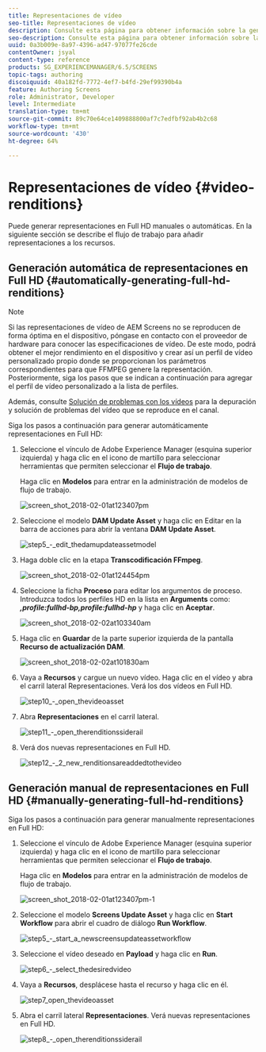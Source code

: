 ```yaml
---
title: Representaciones de vídeo
seo-title: Representaciones de vídeo
description: Consulte esta página para obtener información sobre la generación de representaciones en Full HD para el proyecto Screens.
seo-description: Consulte esta página para obtener información sobre la generación de representaciones en Full HD para el proyecto Screens.
uuid: 0a3b009e-8a97-4396-ad47-97077fe26cde
contentOwner: jsyal
content-type: reference
products: SG_EXPERIENCEMANAGER/6.5/SCREENS
topic-tags: authoring
discoiquuid: 40a182fd-7772-4ef7-b4fd-29ef99390b4a
feature: Authoring Screens
role: Administrator, Developer
level: Intermediate
translation-type: tm+mt
source-git-commit: 89c70e64ce1409888800af7c7edfbf92ab4b2c68
workflow-type: tm+mt
source-wordcount: '430'
ht-degree: 64%

---
```



# Representaciones de vídeo {#video-renditions}

Puede generar representaciones en Full HD manuales o automáticas. En la siguiente sección se describe el flujo de trabajo para añadir representaciones a los recursos.

## Generación automática de representaciones en Full HD  {#automatically-generating-full-hd-renditions}

>[!NOTE]
>
>Si las representaciones de vídeo de AEM Screens no se reproducen de forma óptima en el dispositivo, póngase en contacto con el proveedor de hardware para conocer las especificaciones de vídeo. De este modo, podrá obtener el mejor rendimiento en el dispositivo y crear así un perfil de vídeo personalizado propio donde se proporcionan los parámetros correspondientes para que FFMPEG genere la representación. Posteriormente, siga los pasos que se indican a continuación para agregar el perfil de vídeo personalizado a la lista de perfiles.
>
>Además, consulte [Solución de problemas con los vídeos](troubleshoot-videos.md) para la depuración y solución de problemas del vídeo que se reproduce en el canal.

Siga los pasos a continuación para generar automáticamente representaciones en Full HD:

1. Seleccione el vínculo de Adobe Experience Manager (esquina superior izquierda) y haga clic en el icono de martillo para seleccionar herramientas que permiten seleccionar el **Flujo de trabajo**.

   Haga clic en **Modelos** para entrar en la administración de modelos de flujo de trabajo.

   ![screen_shot_2018-02-01at123407pm](assets/screen_shot_2018-02-01at123407pm.png)

1. Seleccione el modelo **DAM Update Asset** y haga clic en Editar en la barra de acciones para abrir la ventana **DAM Update Asset**.

   ![step5_-_edit_thedamupdateassetmodel](assets/step5_-_edit_thedamupdateassetmodel.png)

1. Haga doble clic en la etapa **Transcodificación FFmpeg**. 

   ![screen_shot_2018-02-01at124454pm](assets/screen_shot_2018-02-01at124454pm.png)

1. Seleccione la ficha **Proceso** para editar los argumentos de proceso. Introduzca todos los perfiles HD en la lista en **Arguments** como: ***,profile:fullhd-bp,profile:fullhd-hp*** y haga clic en **Aceptar**.

   ![screen_shot_2018-02-02at103340am](assets/screen_shot_2018-02-02at103340am.png)

1. Haga clic en **Guardar** de la parte superior izquierda de la pantalla **Recurso de actualización DAM**.

   ![screen_shot_2018-02-02at101830am](assets/screen_shot_2018-02-02at101830am.png)

1. Vaya a **Recursos** y cargue un nuevo vídeo. Haga clic en el vídeo y abra el carril lateral Representaciones. Verá los dos vídeos en Full HD.

   ![step10_-_open_thevideoasset](assets/step10_-_open_thevideoasset.png)

1. Abra **Representaciones** en el carril lateral.

   ![step11_-_open_therenditionssiderail](assets/step11_-_open_therenditionssiderail.png)

1. Verá dos nuevas representaciones en Full HD.

   ![step12_-_2_new_renditionsareaddedtothevideo](assets/step12_-_2_new_renditionsareaddedtothevideo.png)

## Generación manual de representaciones en Full HD {#manually-generating-full-hd-renditions}

Siga los pasos a continuación para generar manualmente representaciones en Full HD:

1. Seleccione el vínculo de Adobe Experience Manager (esquina superior izquierda) y haga clic en el icono de martillo para seleccionar herramientas que permiten seleccionar el **Flujo de trabajo**.

   Haga clic en **Modelos** para entrar en la administración de modelos de flujo de trabajo.

   ![screen_shot_2018-02-01at123407pm-1](assets/screen_shot_2018-02-01at123407pm-1.png)

1. Seleccione el modelo **Screens Update Asset** y haga clic en **Start Workflow** para abrir el cuadro de diálogo **Run Workflow**.

   ![step5_-_start_a_newscreensupdateassetworkflow](assets/step5_-_start_a_newscreensupdateassetworkflow.png)

1. Seleccione el vídeo deseado en **Payload** y haga clic en **Run**.

   ![step6_-_select_thedesiredvideo](assets/step6_-_select_thedesiredvideo.png)

1. Vaya a **Recursos**, desplácese hasta el recurso y haga clic en él. 

   ![step7_open_thevideoasset](assets/step7_-_open_thevideoasset.png)

1. Abra el carril lateral **Representaciones**. Verá nuevas representaciones en Full HD. 

   ![step8_-_open_therenditionssiderail](assets/step8_-_open_therenditionssiderail.png)

